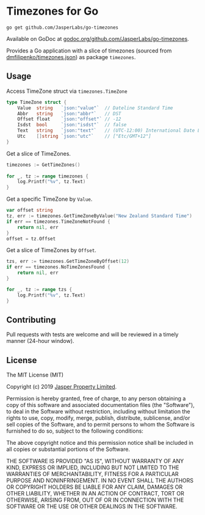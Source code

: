 # Timezones for Go

`go get github.com/JasperLabs/go-timezones`

Available on GoDoc at [godoc.org/github.com/JasperLabs/go-timezones](https://godoc.org/github.com/JasperLabs/go-timezones).

Provides a Go application with a slice of timezones (sourced from [dmfilipenko/timezones.json](https://github.com/dmfilipenko/timezones.json/blob/master/timezones.json)) as package `timezones`.

## Usage

Access TimeZone struct via `timezones.TimeZone`
```go
type TimeZone struct {
	Value  string   `json:"value"`  // Dateline Standard Time
	Abbr   string   `json:"abbr"`   // DST
	Offset float    `json:"offset"` // -12
	Isdst  bool     `json:"isdst"`  // false
	Text   string   `json:"text"`   // (UTC-12:00) International Date Line West
	Utc    []string `json:"utc"`    // ["Etc/GMT+12"]
}
```

Get a slice of TimeZones.
```go
timezones := GetTimeZones()
	
for _, tz := range timezones {
	log.Printf("%v", tz.Text)
}
```

Get a specific TimeZone by `Value`.
```go
var offset string
tz, err := timezones.GetTimeZoneByValue("New Zealand Standard Time")
if err == timezones.TimeZoneNotFound {
	return nil, err
}
offset = tz.Offset
```

Get a slice of TimeZones by `Offset`.
```go
tzs, err := timezones.GetTimeZoneByOffset(12)
if err == timezones.NoTimeZonesFound {
	return nil, err
}

for _, tz := range tzs {
	log.Printf("%v", tz.Text)
}
```

## Contributing
Pull requests with tests are welcome and will be reviewed in a timely manner (24-hour window).

## License

The MIT License (MIT)

Copyright (c) 2019 [Jasper Property Limited](https://www.jasper.io).

Permission is hereby granted, free of charge, to any person obtaining a copy
of this software and associated documentation files (the "Software"), to deal
in the Software without restriction, including without limitation the rights
to use, copy, modify, merge, publish, distribute, sublicense, and/or sell
copies of the Software, and to permit persons to whom the Software is
furnished to do so, subject to the following conditions:

The above copyright notice and this permission notice shall be included in all
copies or substantial portions of the Software.

THE SOFTWARE IS PROVIDED "AS IS", WITHOUT WARRANTY OF ANY KIND, EXPRESS OR
IMPLIED, INCLUDING BUT NOT LIMITED TO THE WARRANTIES OF MERCHANTABILITY,
FITNESS FOR A PARTICULAR PURPOSE AND NONINFRINGEMENT. IN NO EVENT SHALL THE
AUTHORS OR COPYRIGHT HOLDERS BE LIABLE FOR ANY CLAIM, DAMAGES OR OTHER
LIABILITY, WHETHER IN AN ACTION OF CONTRACT, TORT OR OTHERWISE, ARISING FROM,
OUT OF OR IN CONNECTION WITH THE SOFTWARE OR THE USE OR OTHER DEALINGS IN THE
SOFTWARE.
